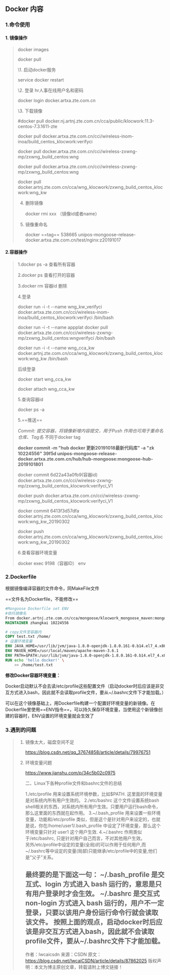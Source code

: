 ## Docker 内容

### 1.命令使用

#### 1. 镜像操作

> docker images
>
> docker pull
>
> \1. 启动docker服务
>
> service docker restart
>
> \2. 登录 hr人事在线用户名和密码
>
> docker login docker.artxa.zte.com.cn
>
> \3. 下载镜像
>
> \#docker pull docker.nj.artnj.zte.com.cn/cca/public/klocwork:11.3-centos-7.3.1611-zte
>
> docker pull docker.artxa.zte.com.cn/cci/wireless-inom-inoa/build_centos_klocwork:verifyci
>
> docker pull docker.artxa.zte.com.cn/cci/wireless-zxwng-mp/zxwng_build_centos:wng
>
> docker pull docker.artxa.zte.com.cn/cci/wireless-zxwng-mp/zxwng_build_centos:wng
>
> docker pull docker.artnj.zte.com.cn/cca/wng_klocwork/zxwng_build_centos_klocwork:wng_kw
>
> 4. 删除镜像
>
>    docker rmi xxx （镜像id或者name）
>
> 5. 镜像重命名
>
>    docker ==tag== 538665 unipos-mongoose-release-docker.artxa.zte.com.cn/test/nginx:z20191017

#### 2.容器操作

> 1.docker ps -a 查看所有容器
>
> 2.docker ps 查看打开的容器
>
> 3.docker rm 容器id 删除
>
> 4.登录
>
> docker run -i -t --name wng_kw_verifyci docker.artxa.zte.com.cn/cci/wireless-inom-inoa/build_centos_klocwork:verifyci /bin/bash
>
> 
>
> docker run -i -t --name appplat docker pull docker.artxa.zte.com.cn/cci/wireless-zxwng-mp/zxwng_build_centos:wngverifyci /bin/bash
>
> 
>
> docker run -i -t --name wng_cca_kw docker.artnj.zte.com.cn/cca/wng_klocwork/zxwng_build_centos_klocwork:wng_kw /bin/bash
>
> 
>
> 后续登录
>
> docker start wng_cca_kw
>
> docker attach wng_cca_kw
>
> 
>
> 5.查询容器id
>
> docker ps -a
>
> 
>
> 5.==推送==
>
> *Commit: 提交容器，将镜像新增内容提交，用于Push   作用也可用于重命名仓库、Tag名*  不同于docker tag
>
>  **docker commit -m "hub docker 更新20191018最新代码库" -a "zk 10224556" 39f5d unipos-mongoose-release-docker.artxa.zte.com.cn/hub/hub-mongoose:mongoose-hub-2019101801**
>
> 
>
> docker commit 6d22a43a0fb9(容器id) docker.artxa.zte.com.cn/cci/wireless-zxwng-mp/zxwng_build_centos_klocwork:verifyci_V1
>
> docker push docker.artxa.zte.com.cn/cci/wireless-zxwng-mp/zxwng_build_centos_klocwork:verifyci_V1
>
> 
>
> docker commit 6413f3d57dfa docker.artnj.zte.com.cn/cca/wng_klocwork/zxwng_build_centos_klocwork:wng_kw_20190302
>
> docker push docker.artnj.zte.com.cn/cca/wng_klocwork/zxwng_build_centos_klocwork:wng_kw_20190302
>
> 6.查看容器环境变量
>
> docker exec 9198（容器ID） env

### 2.Dockerfile

根据镜像编译容器的文件命令，同MakeFile文件

==文件名为Dockerfile，不能修改==

```dockerfile
#Mongoose Dockerfile set ENV
#依托镜像名
From docker.artnj.zte.com.cn/cca/mongoose/klocwork_mongoose_maven:mongoose_kw_20190706
MAINTAINER zhangkai 10224556

# copy文件至容器内
COPY test.txt /home/  
# 设置环境变量
ENV JAVA_HOME=/usr/lib/jvm/java-1.8.0-openjdk-1.8.0.161-0.b14.el7_4.x86_64
ENV MAVEN_HOME=/usr/local/maven/apache-maven-3.6.1
ENV PATH=$PATH:/usr/lib/jvm/java-1.8.0-openjdk-1.8.0.161-0.b14.el7_4.x86_64/bin:/usr/local/maven/apache-maven-3.6.1/bin
RUN echo 'hello docker!' \
    >> /home/test.txt

```

**修改Docker容器环境变量：**

Docker启动默认不会去读/etc/profile这些配置文件（启动docker时后应该是非交互方式进入bash，因此就不会读取profile文件，要从~/.bashrc文件下才能加载。）

可以在这个镜像基础上，用Dockerfile构建一个配置好环境变量的新镜像。在Dockerfile里使用==ENV指令==，可以持久保存环境变量，当使用这个新镜像创建的容器时，ENV设置的环境变量就会生效了

### 3.遇到的问题

> 1. 镜像太大，磁盘空间不足
>
>    https://blog.csdn.net/qq_37674858/article/details/79976751
>
> 2. 环境变量问题
>
>    https://www.jianshu.com/p/34c5b02c0975
>
>    二、Linux下各种profile文件和bashrc文件的总结
>
>    1./etc/profile 
>    用来设置系统环境参数，比如$PATH. 这里面的环境变量是对系统内所有用户生效的。
>    2./etc/bashrc 
>    这个文件设置系统bash shell相关的东西，对系统内所有用户生效。只要用户运行bash命令，那么这里面的东西就在起作用。
>    3.~/.bash_profile 
>    用来设置一些环境变量，功能和/etc/profile 类似，但是这个是针对用户来设定的，也就是说，你在/home/user1/.bash_profile 中设定了环境变量，那么这个环境变量只针对 user1 这个用户生效.
>    4.~/.bashrc 
>    作用类似于/etc/bashrc, 只是针对用户自己而言，不对其他用户生效。  
>    另外/etc/profile中设定的变量(全局)的可以作用于任何用户,而~/.bashrc等中设定的变量(局部)只能继承/etc/profile中的变量,他们是”父子”关系。
>
>    最终要的是下面这一句：
>    ~/.bash_profile 是交互式、login 方式进入 bash 运行的，意思是只有用户登录时才会生效。 
>    ~/.bashrc 是交互式 non-login 方式进入 bash 运行的，用户不一定登录，只要以该用户身份运行命令行就会读取该文件。 
>    按照上面的观点，启动docker时后应该是非交互方式进入bash，因此就不会读取profile文件，要从~/.bashrc文件下才能加载。
>    --------------------- 
>    作者：lwcaicsdn 
>    来源：CSDN 
>    原文：https://blog.csdn.net/lwcaiCSDN/article/details/87862025 
>    版权声明：本文为博主原创文章，转载请附上博文链接！